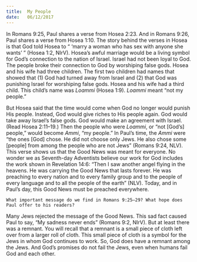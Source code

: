 ```yaml
---
title:  My People
date:   06/12/2017
---
```


In Romans 9:25, Paul shares a verse from Hosea 2:23. And in Romans 9:26, Paul shares a verse from Hosea 1:10. The story behind the verses in Hosea is that God told Hosea to “ ‘marry a woman who has sex with anyone she wants’ ” (Hosea 1:2, NIrV). Hosea’s awful marriage would be a living symbol for God’s connection to the nation of Israel. Israel had not been loyal to God. The people broke their connection to God by worshiping false gods. Hosea and his wife had three children. The first two children had names that showed that (1) God had turned away from Israel and (2) that God was punishing Israel for worshiping false gods. Hosea and his wife had a third child. This child’s name was *Loammi* (Hosea 1:9). *Loammi* meant “not my people.”

But Hosea said that the time would come when God no longer would punish His people. Instead, God would give riches to His people again. God would take away Israel’s false gods. God would make an agreement with Israel. (Read Hosea 2:11–19.) Then the people who were *Loammi*, or “not [God’s] people,” would become *Ammi*, “my people.” In Paul’s time, the *Ammi* were “the ones [God] chose. He did not choose only Jews. He also chose some [people] from among the people who are not Jews” (Romans 9:24, NLV). This verse shows us that the Good News was meant for everyone. No wonder we as Seventh-day Adventists believe our work for God includes the work shown in Revelation 14:6: “Then I saw another angel flying in the heavens. He was carrying the Good News that lasts forever. He was preaching to every nation and to every family group and to the people of every language and to all the people of the earth” (NLV). Today, and in Paul’s day, this Good News must be preached everywhere.

`What important message do we find in Romans 9:25–29? What hope does Paul offer to his readers?`

Many Jews rejected the message of the Good News. This sad fact caused Paul to say, “My sadness never ends” (Romans 9:2, NIrV). But at least there was a remnant. You will recall that a remnant is a small piece of cloth left over from a larger roll of cloth. This small piece of cloth is a symbol for the Jews in whom God continues to work. So, God does have a remnant among the Jews. And God’s promises do not fail the Jews, even when humans fail God and each other.
